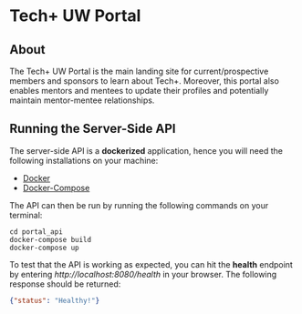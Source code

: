 # Tech+ UW Portal

## About
The Tech+ UW Portal is the main landing site for current/prospective members and sponsors to learn about Tech+. Moreover, this portal also enables mentors and mentees to update their profiles and potentially maintain mentor-mentee relationships.

## Running the Server-Side API
The server-side API is a **dockerized** application, hence you will need the following installations on your machine: 
- [Docker](https://docs.docker.com/desktop/)
- [Docker-Compose](https://docs.docker.com/compose/install/)

The API can then be run by running the following commands on your terminal: 
```shell
cd portal_api
docker-compose build
docker-compose up
```

To test that the API is working as expected, you can hit the **health** endpoint by entering *http://localhost:8080/health* in your browser. The following response should be returned: 

```json
{"status": "Healthy!"}
```
